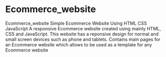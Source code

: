 # Ecommerce_website
Ecommerce_website
Simple Ecommerce Website Using HTML CSS JavaScript A responsive Ecommerce website created using mainly HTML, CSS and JavaScript. 
This website has a reponsive design for normal and small screen devices such as phone and tablets.
Contains main pages for an Ecommerce website which allows to be used as a template for any Ecommerce website

